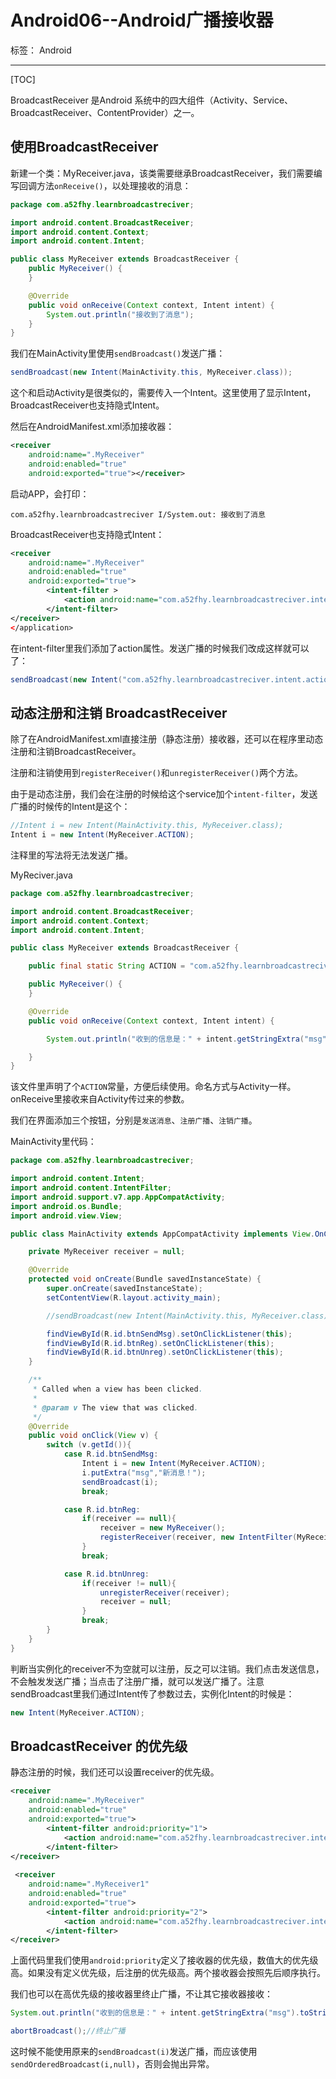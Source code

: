 # Android06--Android广播接收器

标签： Android

---
[TOC]

BroadcastReceiver 是Android 系统中的四大组件（Activity、Service、BroadcastReceiver、ContentProvider）之一。


## 使用BroadcastReceiver
新建一个类：MyReceiver.java，该类需要继承BroadcastReceiver，我们需要编写回调方法`onReceive()`，以处理接收的消息：
``` java 
package com.a52fhy.learnbroadcastreciver;

import android.content.BroadcastReceiver;
import android.content.Context;
import android.content.Intent;

public class MyReceiver extends BroadcastReceiver {
    public MyReceiver() {
    }

    @Override
    public void onReceive(Context context, Intent intent) {
        System.out.println("接收到了消息");
    }
}

```

我们在MainActivity里使用`sendBroadcast()`发送广播：
``` java
sendBroadcast(new Intent(MainActivity.this, MyReceiver.class));
```

这个和启动Activity是很类似的，需要传入一个Intent。这里使用了显示Intent，BroadcastReceiver也支持隐式Intent。  

然后在AndroidManifest.xml添加接收器：
``` xml
<receiver
    android:name=".MyReceiver"
    android:enabled="true"
    android:exported="true"></receiver>
```

启动APP，会打印：
```
com.a52fhy.learnbroadcastreciver I/System.out: 接收到了消息
```

BroadcastReceiver也支持隐式Intent：
``` xml
<receiver
    android:name=".MyReceiver"
    android:enabled="true"
    android:exported="true">
        <intent-filter >
            <action android:name="com.a52fhy.learnbroadcastreciver.intent.action.MyReceiver"></action>
        </intent-filter>
</receiver>
</application>
```

在intent-filter里我们添加了action属性。发送广播的时候我们改成这样就可以了：
``` java
sendBroadcast(new Intent("com.a52fhy.learnbroadcastreciver.intent.action.MyReceiver"));
```


## 动态注册和注销 BroadcastReceiver
除了在AndroidManifest.xml直接注册（静态注册）接收器，还可以在程序里动态注册和注销BroadcastReceiver。  

注册和注销使用到`registerReceiver()`和`unregisterReceiver()`两个方法。  

由于是动态注册，我们会在注册的时候给这个service加个`intent-filter`，发送广播的时候传的Intent是这个：  
``` java
//Intent i = new Intent(MainActivity.this, MyReceiver.class);
Intent i = new Intent(MyReceiver.ACTION);
```
注释里的写法将无法发送广播。  

MyReciver.java  
``` java
package com.a52fhy.learnbroadcastreciver;

import android.content.BroadcastReceiver;
import android.content.Context;
import android.content.Intent;

public class MyReceiver extends BroadcastReceiver {

    public final static String ACTION = "com.a52fhy.learnbroadcastreciver.intent.action.MyReceiver";

    public MyReceiver() {
    }

    @Override
    public void onReceive(Context context, Intent intent) {

        System.out.println("收到的信息是：" + intent.getStringExtra("msg").toString());

    }
}
```
该文件里声明了个`ACTION`常量，方便后续使用。命名方式与Activity一样。onReceive里接收来自Activity传过来的参数。  

我们在界面添加三个按钮，分别是`发送消息`、`注册广播`、`注销广播`。  

MainActivity里代码：  
``` java
package com.a52fhy.learnbroadcastreciver;

import android.content.Intent;
import android.content.IntentFilter;
import android.support.v7.app.AppCompatActivity;
import android.os.Bundle;
import android.view.View;

public class MainActivity extends AppCompatActivity implements View.OnClickListener {

    private MyReceiver receiver = null;

    @Override
    protected void onCreate(Bundle savedInstanceState) {
        super.onCreate(savedInstanceState);
        setContentView(R.layout.activity_main);

        //sendBroadcast(new Intent(MainActivity.this, MyReceiver.class));

        findViewById(R.id.btnSendMsg).setOnClickListener(this);
        findViewById(R.id.btnReg).setOnClickListener(this);
        findViewById(R.id.btnUnreg).setOnClickListener(this);
    }

    /**
     * Called when a view has been clicked.
     *
     * @param v The view that was clicked.
     */
    @Override
    public void onClick(View v) {
        switch (v.getId()){
            case R.id.btnSendMsg:
                Intent i = new Intent(MyReceiver.ACTION);
                i.putExtra("msg","新消息！");
                sendBroadcast(i);
                break;

            case R.id.btnReg:
                if(receiver == null){
                    receiver = new MyReceiver();
                    registerReceiver(receiver, new IntentFilter(MyReceiver.ACTION));
                }
                break;

            case R.id.btnUnreg:
                if(receiver != null){
                    unregisterReceiver(receiver);
                    receiver = null;
                }
                break;
        }
    }
}

```

判断当实例化的receiver不为空就可以注册，反之可以注销。我们点击发送信息，不会触发发送广播；当点击了注册广播，就可以发送广播了。注意sendBroadcast里我们通过Intent传了参数过去，实例化Intent的时候是：
``` java
new Intent(MyReceiver.ACTION);
```


## BroadcastReceiver 的优先级

静态注册的时候，我们还可以设置receiver的优先级。

``` xml
<receiver
    android:name=".MyReceiver"
    android:enabled="true"
    android:exported="true">
        <intent-filter android:priority="1">
            <action android:name="com.a52fhy.learnbroadcastreciver.intent.action.MyReceiver"></action>
        </intent-filter>
</receiver>
        
 <receiver
    android:name=".MyReceiver1"
    android:enabled="true"
    android:exported="true">
        <intent-filter android:priority="2">
            <action android:name="com.a52fhy.learnbroadcastreciver.intent.action.MyReceiver"></action>
        </intent-filter>
</receiver>       
```

上面代码里我们使用`android:priority`定义了接收器的优先级，数值大的优先级高。如果没有定义优先级，后注册的优先级高。两个接收器会按照先后顺序执行。  

我们也可以在高优先级的接收器里终止广播，不让其它接收器接收：
``` java
System.out.println("收到的信息是：" + intent.getStringExtra("msg").toString());

abortBroadcast();//终止广播
```

这时候不能使用原来的`sendBroadcast(i)`发送广播，而应该使用`sendOrderedBroadcast(i,null)`，否则会抛出异常。  







